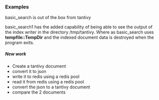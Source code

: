 ### Examples

basic_search is out of the box from tantivy

basic_search1 has the added capability of being
able to see the output of the index writer in
the directory /tmp/tantivy.  Where as basic_search
uses **tempfile::TempDir** and the indexed document
data is destroyed when the program exits.

##### New work

* Create a tantivy document
* convert it to json
* write it to redis using a redis pool
* read it from redis using a redis pool
* convert the json to a tantivy document
* compare the 2 documents
